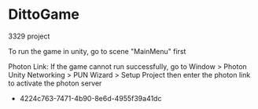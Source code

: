 # DittoGame
3329 project

To run the game in unity, go to scene "MainMenu" first

Photon Link:
If the game cannot run successfully, go to Window > Photon Unity Networking > PUN Wizard > Setup Project
then enter the photon link to activate the photon server
- 4224c763-7471-4b90-8e6d-4955f39a41dc
